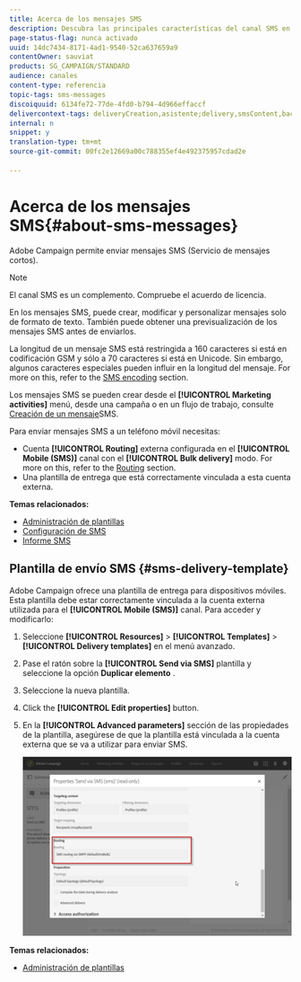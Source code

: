 ```yaml
---
title: Acerca de los mensajes SMS
description: Descubra las principales características del canal SMS en Adobe Campaign.
page-status-flag: nunca activado
uuid: 14dc7434-8171-4ad1-9540-52ca637659a9
contentOwner: sauviat
products: SG_CAMPAIGN/STANDARD
audience: canales
content-type: referencia
topic-tags: sms-messages
discoiquuid: 6134fe72-77de-4fd0-b794-4d966effaccf
delivercontext-tags: deliveryCreation,asistente;delivery,smsContent,back
internal: n
snippet: y
translation-type: tm+mt
source-git-commit: 00fc2e12669a00c788355ef4e492375957cdad2e

---
```



# Acerca de los mensajes SMS{#about-sms-messages}

Adobe Campaign permite enviar mensajes SMS (Servicio de mensajes cortos).

>[!NOTE]
>
>El canal SMS es un complemento. Compruebe el acuerdo de licencia.

En los mensajes SMS, puede crear, modificar y personalizar mensajes solo de formato de texto. También puede obtener una previsualización de los mensajes SMS antes de enviarlos.

La longitud de un mensaje SMS está restringida a 160 caracteres si está en codificación GSM y sólo a 70 caracteres si está en Unicode. Sin embargo, algunos caracteres especiales pueden influir en la longitud del mensaje. For more on this, refer to the [SMS encoding](../../administration/using/configuring-sms-channel.md#sms-encoding--length-and-transliteration) section.

Los mensajes SMS se pueden crear desde el **[!UICONTROL Marketing activities]** menú, desde una campaña o en un flujo de trabajo, consulte [Creación de un mensaje](../../channels/using/creating-an-sms-message.md)SMS.

Para enviar mensajes SMS a un teléfono móvil necesitas:

* Cuenta **[!UICONTROL Routing]** externa configurada en el **[!UICONTROL Mobile (SMS)]** canal con el **[!UICONTROL Bulk delivery]** modo. For more on this, refer to the [Routing](../../administration/using/configuring-sms-channel.md#defining-an-sms-routing) section.
* Una plantilla de entrega que está correctamente vinculada a esta cuenta externa.

**Temas relacionados:**

* [Administración de plantillas](../../start/using/about-templates.md)
* [Configuración de SMS](../../administration/using/configuring-sms-channel.md#defining-an-sms-routing)
* [Informe SMS](../../reporting/using/sms-report.md)

## Plantilla de envío SMS {#sms-delivery-template}

Adobe Campaign ofrece una plantilla de entrega para dispositivos móviles. Esta plantilla debe estar correctamente vinculada a la cuenta externa utilizada para el **[!UICONTROL Mobile (SMS)]** canal. Para acceder y modificarlo:

1. Seleccione **[!UICONTROL Resources]** &gt; **[!UICONTROL Templates]** &gt; **[!UICONTROL Delivery templates]** en el menú avanzado.
1. Pase el ratón sobre la **[!UICONTROL Send via SMS]** plantilla y seleccione la opción **Duplicar elemento** .
1. Seleccione la nueva plantilla.
1. Click the **[!UICONTROL Edit properties]** button.
1. En la **[!UICONTROL Advanced parameters]** sección de las propiedades de la plantilla, asegúrese de que la plantilla está vinculada a la cuenta externa que se va a utilizar para enviar SMS.

   ![](assets/sms_template.png)

**Temas relacionados:**

* [Administración de plantillas](../../start/using/about-templates.md)

